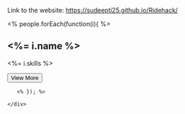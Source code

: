 Link to the website:
https://sudeepti25.github.io/Ridehack/
 <div class="container">
        <% people.forEach(function(i){ %>
            <div class="box">
                <h2><%= i.name %></h2>
                <p><%= i.skills %></p>
                <button onclick="handleclick('<%= i.id%>')" type="button">View More</button>
            </div>
            
       <% }); %>
       
    </div>
   